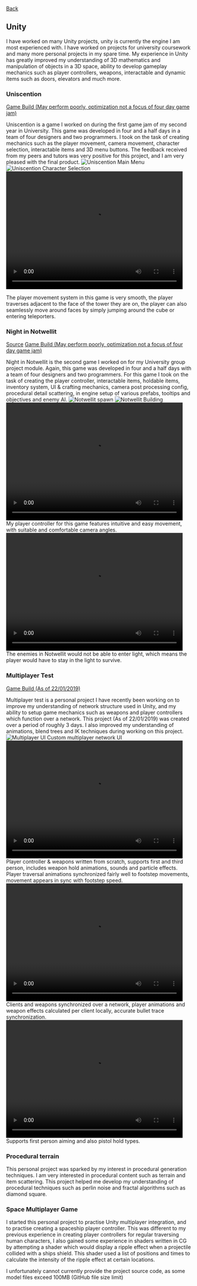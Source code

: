[Back](https://dhog10.github.io/portfolio/)

## Unity

I have worked on many Unity projects, unity is currently the engine I am most experienced with. I have worked on projects for university coursework and many more personal projects in my spare time. My experience in Unity has greatly improved my understanding of 3D mathematics and manipulation of objects in a 3D space, ability to develop gameplay mechanics such as player controllers, weapons, interactable and dynamic items such as doors, elevators and much more.

### Uniscention
[Game Build (May perform poorly, optimization not a focus of four day game jam)](https://github.com/dhog10/portfolio/blob/master/builds/Uniscention.zip)

Uniscention is a game I worked on during the first game jam of my second year in University. This game was developed in four and a half days in a team of four designers and two programmers. I took on the task of creating mechanics such as the player movement, camera movement, character selection, interactable items and 3D menu buttons. The feedback received from my peers and tutors was very positive for this project, and I am very pleased with the final product.
![Uniscention Main Menu](images/uniscention_menu.jpg)
![Uniscention Character Selection](images/uniscention_menu2.png)
<video width="480" height="320" controls="controls">
  <source src="images/uniscention_player.mp4" type="video/mp4">
</video>

The player movement system in this game is very smooth, the player traverses adjacent to the face of the tower they are on, the player can also seamlessly move around faces by simply jumping around the cube or entering teleporters.

### Night in Notwellit
[Source](https://github.com/dhog10/LightGame)
[Game Build (May perform poorly, optimization not a focus of four day game jam)](https://github.com/dhog10/portfolio/blob/master/builds/NightInNotwellit.zip)

Night in Notwellit is the second game I worked on for my University group project module. Again, this game was developed in four and a half days with a team of four designers and two programmers. For this game I took on the task of creating the player controller, interactable items, holdable items, inventory system, UI & crafting mechanics, camera post processing config, procedural detail scattering, in engine setup of various prefabs, tooltips and objectives and enemy AI.
![Notwellit spawn](images/notwellit1.jpg)
![Notwellit Building](images/notwellit2.jpg)
<video width="480" height="320" controls="controls">
  <source src="images/notwellit_player.mp4" type="video/mp4">
</video>
My player controller for this game features intuitive and easy movement, with suitable and comfortable camera angles.
<video width="480" height="320" controls="controls">
  <source src="images/notwellit_enemies.mp4" type="video/mp4">
</video>
The enemies in Notwellit would not be able to enter light, which means the player would have to stay in the light to survive.

### Multiplayer Test
[Game Build (As of 22/01/2019)](https://github.com/dhog10/portfolio/blob/master/builds/MultiplayerTest.zip)

Multiplayer test is a personal project I have recently been working on to improve my understanding of network structure used in Unity, and my ability to setup game mechanics such as weapons and player controllers which function over a network. This project (As of 22/01/2019) was created over a period of roughly 3 days. I also improved my understanding of animations, blend trees and IK techniques during working on this project.
![Multiplayer UI](images/mptest1.png)
Custom multiplayer network UI
<video width="480" height="320" controls="controls">
  <source src="images/mptest_shooting.mp4" type="video/mp4">
</video>
Player controller & weapons written from scratch, supports first and third person, includes weapon hold animations, sounds and particle effects. Player traversal animations synchronized fairly well to footstep movements, movement appears in sync with footstep speed.
<video width="480" height="320" controls="controls">
  <source src="images/mptest_client.mp4" type="video/mp4">
</video>
Clients and weapons synchronized over a network, player animations and weapon effects calculated per client locally, accurate bullet trace synchronization.
<video width="480" height="320" controls="controls">
  <source src="images/mptest_pistol.mp4" type="video/mp4">
</video>
Supports first person aiming and also pistol hold types.

### Procedural terrain
This personal project was sparked by my interest in procedural generation techniques. I am very interested in procedural content such as terrain and item scattering. This project helped me develop my understanding of procedural techniques such as perlin noise and fractal algorithms such as diamond square.

### Space Multiplayer Game
I started this personal project to practise Unity multiplayer integration, and to practise creating a spaceship player controller. This was different to my previous experience in creating player controllers for regular traversing human characters, I also gained some experience in shaders written in CG by attempting a shader which would display a ripple effect when a projectile collided with a ships shield. This shader used a list of positions and times to calculate the intensity of the ripple effect at certain locations.

I unfortunately cannot currently provide the project source code, as some model files exceed 100MB (GitHub file size limit)
